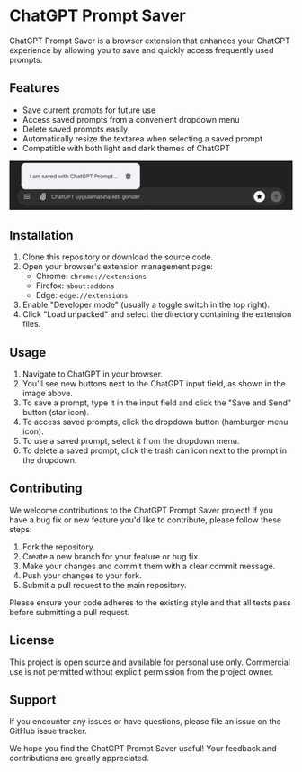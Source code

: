 # ChatGPT Prompt Saver

ChatGPT Prompt Saver is a browser extension that enhances your ChatGPT experience by allowing you to save and quickly access frequently used prompts.

## Features

- Save current prompts for future use
- Access saved prompts from a convenient dropdown menu
- Delete saved prompts easily
- Automatically resize the textarea when selecting a saved prompt
- Compatible with both light and dark themes of ChatGPT

![Textarea with Prompt Saver buttons](textarea.png)

## Installation

1. Clone this repository or download the source code.
2. Open your browser's extension management page:
   - Chrome: `chrome://extensions`
   - Firefox: `about:addons`
   - Edge: `edge://extensions`
3. Enable "Developer mode" (usually a toggle switch in the top right).
4. Click "Load unpacked" and select the directory containing the extension files.

## Usage

1. Navigate to ChatGPT in your browser.
2. You'll see new buttons next to the ChatGPT input field, as shown in the image above.
3. To save a prompt, type it in the input field and click the "Save and Send" button (star icon).
4. To access saved prompts, click the dropdown button (hamburger menu icon).
5. To use a saved prompt, select it from the dropdown menu.
6. To delete a saved prompt, click the trash can icon next to the prompt in the dropdown.

## Contributing

We welcome contributions to the ChatGPT Prompt Saver project! If you have a bug fix or new feature you'd like to contribute, please follow these steps:

1. Fork the repository.
2. Create a new branch for your feature or bug fix.
3. Make your changes and commit them with a clear commit message.
4. Push your changes to your fork.
5. Submit a pull request to the main repository.

Please ensure your code adheres to the existing style and that all tests pass before submitting a pull request.

## License

This project is open source and available for personal use only. Commercial use is not permitted without explicit permission from the project owner.

## Support

If you encounter any issues or have questions, please file an issue on the GitHub issue tracker.

We hope you find the ChatGPT Prompt Saver useful! Your feedback and contributions are greatly appreciated.